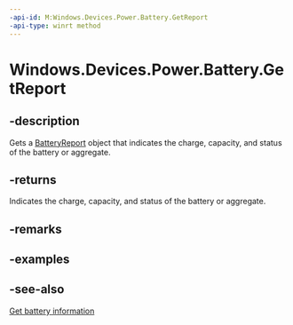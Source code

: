 ----api-id: M:Windows.Devices.Power.Battery.GetReport
-api-type: winrt method
---<!-- Method syntaxpublic Windows.Devices.Power.BatteryReport GetReport()--># Windows.Devices.Power.Battery.GetReport## -descriptionGets a [BatteryReport](batteryreport.md) object that indicates the charge, capacity, and status of the battery or aggregate.## -returnsIndicates the charge, capacity, and status of the battery or aggregate.## -remarks## -examples## -see-also[Get battery information](http://msdn.microsoft.com/library/a9fb0f39-8827-420a-922d-dcee6fb9c9d2)